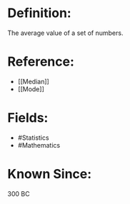 

# Definition:
The average value of a set of numbers.

# Reference:
- [[Median]]
- [[Mode]]

# Fields: 
- #Statistics
- #Mathematics

# Known Since:
300 BC

